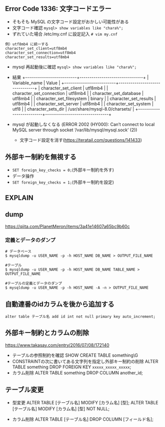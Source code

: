## Error Code 1336: 文字コードエラー
- そもそも MySQL の文字コード設定がおかしい可能性がある
- 文字コード確認 `mysql> show variables like "chara%";`
- ずれていた場合 /etc/my.cnf に設定記入 `# vim my.cnf`
```
例）utf8mb4 に統一する
character_set_client=utf8mb4
character_set_connection=utf8mb4
character_set_results=utf8mb4
```
- mysql 再起動後に確認 `mysql> show variables like "chara%";`
- 結果
+--------------------------+--------------------------------+
| Variable_name            | Value                          |
+--------------------------+--------------------------------+
| character_set_client     | utf8mb4                        |
| character_set_connection | utf8mb4                        |
| character_set_database   | utf8mb4                        |
| character_set_filesystem | binary                         |
| character_set_results    | utf8mb4                        |
| character_set_server     | utf8mb4                        |
| character_set_system     | utf8                           |
| character_sets_dir       | /usr/share/mysql-8.0/charsets/ |
+--------------------------+--------------------------------+

- mysql が起動しなくなる (ERROR 2002 (HY000): Can’t connect to local MySQL server through socket ‘/var/lib/mysql/mysql.sock’ (2))
  - 文字コード設定を消す(https://teratail.com/questions/141433)

## 外部キー制約を無視する
- `SET foreign_key_checks = 0;`(外部キー制約を外す)
- データ操作
- `SET foreign_key_checks = 1;`(外部キー制約を設定)

## EXPLAIN


## dump
https://qiita.com/PlanetMeron/items/3a41e14607a65bc9b60c

### 定義とデータのダンプ
```
# データベース
$ mysqldump -u USER_NAME -p -h HOST_NAME DB_NAME > OUTPUT_FILE_NAME

#テーブル
$ mysqldump -u USER_NAME -p -h HOST_NAME DB_NAME TABLE_NAME > OUTPUT_FILE_NAME

#テーブルの定義とデータのダンプ
$ mysqldump -u USER_NAME -p -h HOST_NAME -A -n > OUTPUT_FILE_NAME
```

## 自動連番のidカラムを後から追加する
`alter table テーブル名 add id int not null primary key auto_increment;`

## 外部キー制約とカラムの削除
https://www.takasay.com/entry/2016/07/08/172140

- テーブルの参照制約を確認
SHOW CREATE TABLE something\G
- CONSTRAINTの次に書いてある文字列を指定し外部キー制約の削除
ALTER TABLE something DROP FOREIGN KEY `xxxxx_xxxxx_xxxxx`;
- カラム削除
ALTER TABLE something DROP COLUMN another_id;

## テーブル変更
- 型変更
ALTER TABLE [テーブル名] MODIFY [カラム名] [型];
ALTER TABLE [テーブル名] MODIFY [カラム名] [型] NOT NULL;

- カラム削除
ALTER TABLE [テーブル名] DROP COLUMN [フィールド名];
